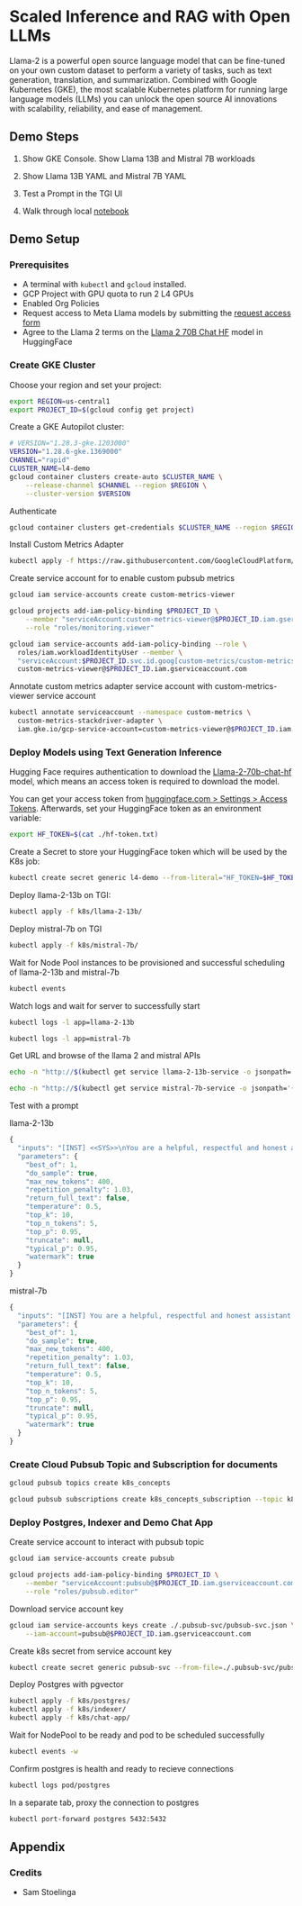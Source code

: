 # Scaled Inference and RAG with Open LLMs
Llama-2 is a powerful open source language model that can be fine-tuned on your own custom dataset to perform a variety of tasks, such as text generation, translation, and summarization. Combined with Google Kubernetes (GKE), the most scalable Kubernetes platform for running large language models (LLMs) you can unlock the open source AI innovations with scalability, reliability, and ease of management.

## Demo Steps

1. Show GKE Console.  Show Llama 13B and Mistral 7B workloads

2. Show Llama 13B YAML and Mistral 7B YAML

3. Test a Prompt in the TGI UI

4. Walk through local [notebook](./notebook.ipynb)


## Demo Setup

### Prerequisites
* A terminal with `kubectl` and `gcloud` installed.
* GCP Project with GPU quota to run 2 L4 GPUs
* Enabled Org Policies
* Request access to Meta Llama models by submitting the [request access form](https://ai.meta.com/resources/models-and-libraries/llama-downloads/)
* Agree to the Llama 2 terms on the [Llama 2 70B Chat HF](https://huggingface.co/meta-llama/Llama-2-70b-chat-hf) model in HuggingFace

### Create GKE Cluster

Choose your region and set your project:
```bash
export REGION=us-central1
export PROJECT_ID=$(gcloud config get project)
```

Create a GKE Autopilot cluster:
```bash
# VERSION="1.28.3-gke.1203000"
VERSION="1.28.6-gke.1369000"
CHANNEL="rapid"
CLUSTER_NAME=l4-demo
gcloud container clusters create-auto $CLUSTER_NAME \
    --release-channel $CHANNEL --region $REGION \
    --cluster-version $VERSION
```

Authenticate
```bash
gcloud container clusters get-credentials $CLUSTER_NAME --region $REGION
```

Install Custom Metrics Adapter
```bash
kubectl apply -f https://raw.githubusercontent.com/GoogleCloudPlatform/k8s-stackdriver/master/custom-metrics-stackdriver-adapter/deploy/production/adapter_new_resource_model.yaml
```

Create service account for to enable custom pubsub metrics
```bash
gcloud iam service-accounts create custom-metrics-viewer
```

```bash
gcloud projects add-iam-policy-binding $PROJECT_ID \
    --member "serviceAccount:custom-metrics-viewer@$PROJECT_ID.iam.gserviceaccount.com" \
    --role "roles/monitoring.viewer"
```

```bash
gcloud iam service-accounts add-iam-policy-binding --role \
  roles/iam.workloadIdentityUser --member \
  "serviceAccount:$PROJECT_ID.svc.id.goog[custom-metrics/custom-metrics-stackdriver-adapter]" \
  custom-metrics-viewer@$PROJECT_ID.iam.gserviceaccount.com
```

Annotate custom metrics adapter service account with custom-metrics-viewer service account
```bash
kubectl annotate serviceaccount --namespace custom-metrics \
  custom-metrics-stackdriver-adapter \
  iam.gke.io/gcp-service-account=custom-metrics-viewer@$PROJECT_ID.iam.gserviceaccount.com
```

### Deploy Models using Text Generation Inference

Hugging Face requires authentication to download the [Llama-2-70b-chat-hf](https://huggingface.co/meta-llama/Llama-2-70b-chat-hf) model, which means an access token is required to download the model.

You can get your access token from [huggingface.com > Settings > Access Tokens](https://huggingface.co/settings/tokens). Afterwards, set your HuggingFace token as an environment variable:
```bash
export HF_TOKEN=$(cat ./hf-token.txt)
```

Create a Secret to store your HuggingFace token which will be used by the K8s job:
```bash
kubectl create secret generic l4-demo --from-literal="HF_TOKEN=$HF_TOKEN"
```

Deploy llama-2-13b on TGI:
```bash
kubectl apply -f k8s/llama-2-13b/
```

Deploy mistral-7b on TGI
```bash
kubectl apply -f k8s/mistral-7b/
```

Wait for Node Pool instances to be provisioned and successful scheduling of llama-2-13b and mistral-7b
```bash
kubectl events
```

Watch logs and wait for server to successfully start
```bash
kubectl logs -l app=llama-2-13b
```

```bash
kubectl logs -l app=mistral-7b
```

Get URL and browse of the llama 2 and mistral APIs
```bash
echo -n "http://$(kubectl get service llama-2-13b-service -o jsonpath='{.status.loadBalancer.ingress[0].ip}')/docs"
```

```bash
echo -n "http://$(kubectl get service mistral-7b-service -o jsonpath='{.status.loadBalancer.ingress[0].ip}')/docs"
```

Test with a prompt

llama-2-13b
```javascript
{
  "inputs": "[INST] <<SYS>>\nYou are a helpful, respectful and honest assistant who is an expert in explaining Kubernetes concepts. Always answer as helpfully as possible, while being safe.  Your answers should not include any harmful, unethical, racist, sexist, toxic, dangerous, or illegal content. If a question does not make any sense, or is not factually coherent, explain why instead of answering something not correct.  Try to keep your response to 200 words or less.\n<</SYS>>\nWhat is a deployment?[/INST]",
  "parameters": {
    "best_of": 1,
    "do_sample": true,
    "max_new_tokens": 400,
    "repetition_penalty": 1.03,
    "return_full_text": false,
    "temperature": 0.5,
    "top_k": 10,
    "top_n_tokens": 5,
    "top_p": 0.95,
    "truncate": null,
    "typical_p": 0.95,
    "watermark": true
  }
}
```

mistral-7b
```javascript
{
  "inputs": "[INST] You are a helpful, respectful and honest assistant who is an expert in explaining Kubernetes concepts. Always answer as helpfully as possible, while being safe.  Your answers should not include any harmful, unethical, racist, sexist, toxic, dangerous, or illegal content. If a question does not make any sense, or is not factually coherent, explain why instead of answering something not correct.  Try to keep your response to 100 words or less. What is a deployment?[/INST]",
  "parameters": {
    "best_of": 1,
    "do_sample": true,
    "max_new_tokens": 400,
    "repetition_penalty": 1.03,
    "return_full_text": false,
    "temperature": 0.5,
    "top_k": 10,
    "top_n_tokens": 5,
    "top_p": 0.95,
    "truncate": null,
    "typical_p": 0.95,
    "watermark": true
  }
}
```

### Create Cloud Pubsub Topic and Subscription for documents
```bash
gcloud pubsub topics create k8s_concepts
```

```bash
gcloud pubsub subscriptions create k8s_concepts_subscription --topic k8s_concepts
```

### Deploy Postgres, Indexer and Demo Chat App
Create service account to interact with pubsub topic
```bash
gcloud iam service-accounts create pubsub
```

```bash
gcloud projects add-iam-policy-binding $PROJECT_ID \
    --member "serviceAccount:pubsub@$PROJECT_ID.iam.gserviceaccount.com" \
    --role "roles/pubsub.editor"
```

Download service account key
```bash
gcloud iam service-accounts keys create ./.pubsub-svc/pubsub-svc.json \
    --iam-account=pubsub@$PROJECT_ID.iam.gserviceaccount.com
```

Create k8s secret from service account key
```bash
kubectl create secret generic pubsub-svc --from-file=./.pubsub-svc/pubsub-svc.json
```


Deploy Postgres with pgvector
```bash
kubectl apply -f k8s/postgres/
kubectl apply -f k8s/indexer/
kubectl apply -f k8s/chat-app/
```

Wait for NodePool to be ready and pod to be scheduled successfully
```bash
kubectl events -w
```

Confirm postgres is health and ready to recieve connections
```bash
kubectl logs pod/postgres
```

In a separate tab, proxy the connection to postgres
```bash
kubectl port-forward postgres 5432:5432
```


## Appendix

### Credits
* Sam Stoelinga